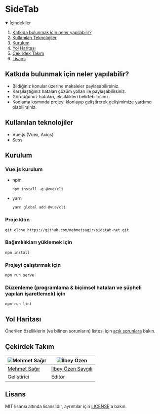 # SideTab

<details open="open">
  <summary>İçindekiler</summary>
  <ol>
    <li>
      <a href="#katkıda-bulunmak-için-neler-yapılabilir">Katkıda bulunmak için neler yapılabilir?</a>
    </li>
    <li>
      <a href="#kullanılan-teknolojiler">Kullanılan Teknolojiler</a>
    </li>
    <li>
      <a href="#kurulum">Kurulum</a>
    </li>
    <li><a href="#yol-haritası">Yol Haritası</a></li>
    <li><a href="#çekirdek-takım">Çekirdek Takım</a></li>
    <li><a href="#lisans">Lisans</a></li>
  </ol>
</details>

## Katkıda bulunmak için neler yapılabilir?
- Bildiğiniz konular üzerine makaleler paylaşabilirsiniz.
- Karşılaştığınız hataları çözüm yolları ile paylaşabilirsiniz.
- Gördüğünüz hataları, eksiklikleri belirtebilirsiniz.
- Kodlama kısmında projeyi klonlayıp geliştirerek gelişimimize yardımcı olabilirsiniz.

## Kullanılan teknolojiler
* Vue.js (Vuex, Axios)
* Scss


## Kurulum
### Vue.js kurulum
* npm
  ```
  npm install -g @vue/cli
  ```
* yarn
  ```
  yarn global add @vue/cli
  ```

### Proje klon
   ```
   git clone https://github.com/mehmetsagir/sidetab-net.git
   ```

### Bağımlılıkları yüklemek için
   ```
   npm install
   ```
### Projeyi çalıştırmak için
   ```
   npm run serve
   ```
### Düzenleme (programlama & biçimsel hataları ve şüpheli yapıları işaretlemek) için
   ```
   npm run lint
   ```

## Yol Haritası

Önerilen özelliklerin (ve bilinen sorunların) listesi için [açık sorunlara](https://github.com/mehmetsagir/sidetab-net/issues) bakın.


## Çekirdek Takım

| ![Mehmet Sağır](https://avatars3.githubusercontent.com/u/62952843?s=460&u=2297460ffcba89d00fa2df940164a51e3be2f412&v=4) | ![İlbey Özen](https://avatars2.githubusercontent.com/u/73201143?s=460&u=1596fc695380837f079fad485b16b46eb7ab90bd&v=4) | 
| --- | --- |
| [Mehmet Sağır](https://github.com/mehmetsagir) | [İlbey Özen Saygılı](https://github.com/ilbeyozen) | 
| Geliştirici | Editör


## Lisans
MIT lisansı altında lisanslıdır, ayrıntılar için [LICENSE](LICENSE)'a bakın.
